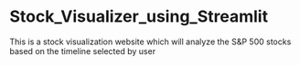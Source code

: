 # Stock_Visualizer_using_Streamlit
This is a stock visualization website which will analyze the S&amp;P 500 stocks based on the timeline selected by user
